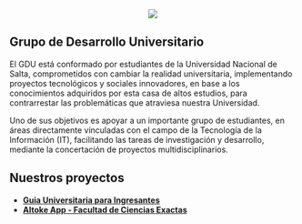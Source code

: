 <p align="center"><img src="https://gdu.unsa.edu.ar/images/gdulogo.png"></p>

## Grupo de Desarrollo Universitario

El GDU está conformado por estudiantes de la Universidad Nacional de Salta, comprometidos con cambiar la realidad universitaria, implementando proyectos tecnológicos y sociales innovadores, en base a los conocimientos adquiridos por esta casa de altos estudios, para contrarrestar las problemáticas que atraviesa nuestra Universidad.

Uno de sus objetivos es apoyar a un importante grupo de estudiantes, en áreas directamente vinculadas con el campo de la Tecnología de la Información (IT), facilitando las tareas de investigación y desarrollo, mediante la concertación de proyectos multidisciplinarios.

## Nuestros proyectos

- **[Guia Universitaria para Ingresantes](https://play.google.com/store/apps/details?id=ar.unsa.edu.gdu.gupi)**
- **[Altoke App - Facultad de Ciencias Exactas](https://play.google.com/store/apps/details?id=xyz.altoke)**
